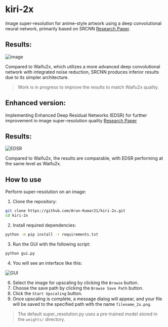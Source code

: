 # kiri-2x

Image super-resolution for anime-style artwork using a deep convolutional neural network, primarily based on SRCNN [Research Paper](https://arxiv.org/abs/1501.00092).

## Results:

![image](https://myjournalbucket-arun.s3.eu-north-1.amazonaws.com/waifu-upscale-comparsion.png)

Compared to Waifu2x, which utilizes a more advanced deep convolutional network with integrated noise reduction, SRCNN produces inferior results due to its simpler architecture.

> Work is in progress to improve the results to match Waifu2x quality.

## Enhanced version:

Implementing Enhanced Deep Residual Networks (EDSR) for further improvement in image super-resolution quality [Research Paper](https://arxiv.org/abs/1707.02921)

## Results:

![EDSR](https://myjournalbucket-arun.s3.eu-north-1.amazonaws.com/mizuki-edsr-waifu2x.png)

Compared to Waifu2x, the results are comparable, with EDSR performing at the same level as Waifu2x.

## How to use

Perform super-resolution on an image:

1. Clone the repository:

```bash
git clone https://github.com/Arun-Kumar21/kiri-2x.git
cd kiri-2x
```

2. Install required dependencies:

```bash
python -m pip install -r requirements.txt
```

3. Run the GUI with the following script:

```bash
python gui.py
```

4. You will see an interface like this:

![GUI](https://myjournalbucket-arun.s3.eu-north-1.amazonaws.com/gui.png)

6. Select the image for upscaling by clicking the `Browse` button.
7. Choose the save path by clicking the `Browse Save Path` button.
8. Click the `Start Upscaling` button.
9. Once upscaling is complete, a message dialog will appear, and your file will be saved to the specified path with the name `filename_2x.png`.

> The default super_resolution.py uses a pre-trained model stored in the `weights/` directory.
